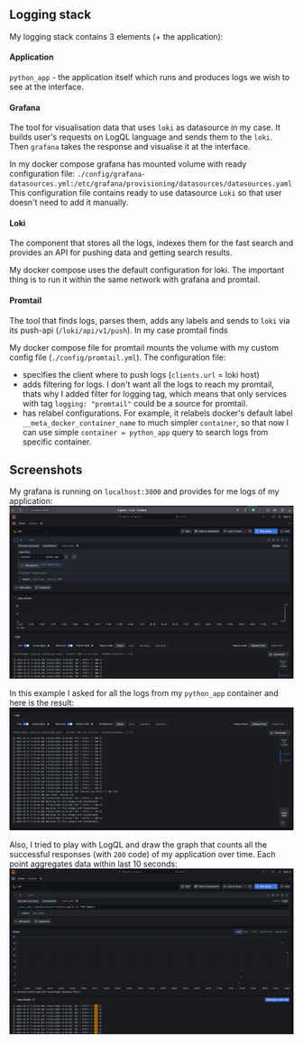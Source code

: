 ## Logging stack

My logging stack contains 3 elements (+ the application):

#### Application

`python_app` - the application itself which runs and produces logs we wish to see at the interface.

#### Grafana

The tool for visualisation data that uses `loki` as datasource in my case. It builds user's requests on LogQL language
and sends them to the `loki`. Then `grafana` takes the response and visualise it at the interface.

In my docker compose grafana has mounted volume with ready configuration file:
`./config/grafana-datasources.yml:/etc/grafana/provisioning/datasources/datasources.yaml`
This configuration file contains ready to use datasource `Loki` so that user doesn't need to add it manually.

#### Loki

The component that stores all the logs, indexes them for the fast search and provides an API for pushing data and
getting search results.

My docker compose uses the default configuration for loki. The important thing is to run it within the same network with
grafana and promtail.

#### Promtail

The tool that finds logs, parses them, adds any labels and sends to `loki` via its push-api (`/loki/api/v1/push`). In my
case promtail finds

My docker compose file for promtail mounts the volume with my custom config file (`./config/promtail.yml`). The
configuration file:

- specifies the client where to push logs (`clients.url` = loki host)
- adds filtering for logs. I don't want all the logs to reach my promtail, thats why I added filter for logging tag,
  which means that only services with tag `logging: "promtail"` could be a source for promtail.
- has relabel configurations. For example, it relabels docker's default label `__meta_docker_container_name` to much
  simpler `container`, so that now I can use simple `container = python_app` query to search logs from specific
  container.

## Screenshots

My grafana is running on `localhost:3000` and provides for me logs of my application:
![main_page.png](resources/main_page.png)

In this example I asked for all the logs from my `python_app` container and here is the result:
![query_result.png](resources/query_result.png)

Also, I tried to play with LogQL and draw the graph that counts all the successful responses (with `200` code) of my
application over time. Each point aggregates data within last 10 seconds:
![graph_query.png](resources/graph_query.png)